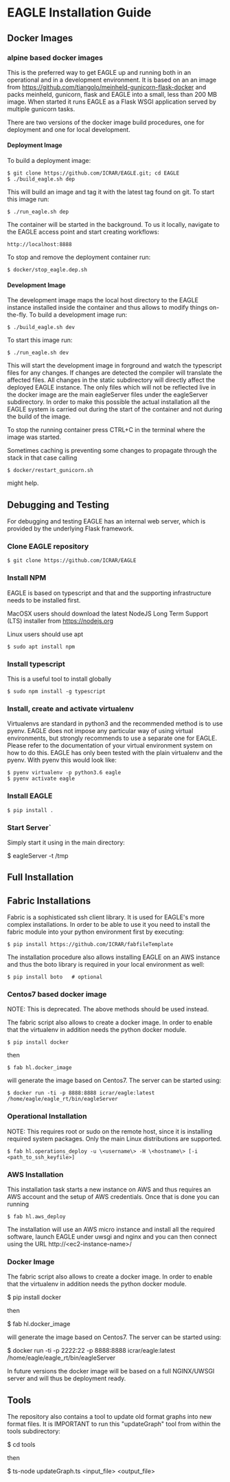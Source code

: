 # EAGLE Installation Guide

## Docker Images

### alpine based docker images

This is the preferred way to get EAGLE up and running both in an operational and in a development environment. It is based on an an image from https://github.com/tiangolo/meinheld-gunicorn-flask-docker and packs meinheld, gunicorn, flask and EAGLE into a small, less than 200 MB image. When started it runs EAGLE as a Flask WSGI application served by multiple gunicorn tasks.

There are two versions of the docker image build procedures, one for deployment and one for local development.

#### Deployment Image

To build a deployment image:

    $ git clone https://github.com/ICRAR/EAGLE.git; cd EAGLE
    $ ./build_eagle.sh dep

This will build an image and tag it with the latest tag found on git. To start this image run:

    $ ./run_eagle.sh dep

The container will be started in the background. To us it locally, navigate to the EAGLE access point and start creating workflows:

    http://localhost:8888

To stop and remove the deployment container run:

    $ docker/stop_eagle.dep.sh

#### Development Image

The development image maps the local host directory to the EAGLE instance installed inside the container and thus allows to modify things on-the-fly. To build a development image run:

    $ ./build_eagle.sh dev

To start this image run:

    $ ./run_eagle.sh dev

This will start the development image in forground and watch the typescript files for any changes. If changes are detected the compiler will translate the affected files. All changes in the static subdirectory will directly affect the deployed EAGLE instance. The only files which will not be reflected live in the docker image are the main eagleServer files under the eagleServer subdirectory. In order to make this possible the actual installation all the EAGLE system is carried out during the start of the container and not during the build of the image.

To stop the running container press CTRL+C in the terminal where the image was started.

Sometimes caching is preventing some changes to propagate through the stack in that case calling

    $ docker/restart_gunicorn.sh

might help.

## Debugging and Testing
For debugging and testing EAGLE has an internal web server, which is provided
by the underlying Flask framework.

### Clone EAGLE repository
    $ git clone https://github.com/ICRAR/EAGLE  

### Install NPM
EAGLE is based on typescript and that and the supporting infrastructure needs to be installed first.

MacOSX users should download the latest NodeJS Long Term Support (LTS) installer from https://nodejs.org

Linux users should use apt

    $ sudo apt install npm

### Install typescript
This is a useful tool to install globally

    $ sudo npm install -g typescript

### Install, create and activate virtualenv
Virtualenvs are standard in python3 and the recommended method
is to use pyenv. EAGLE does not impose any particular way of
using virtual environments, but strongly recommends to use a separate one for EAGLE. Please refer to the documentation of your virtual environment system on how to do this. EAGLE has only been tested with the plain virtualenv and the pyenv. With pyenv this would look like:

    $ pyenv virtualenv -p python3.6 eagle
    $ pyenv activate eagle

### Install EAGLE
    $ pip install .   

### Start Server`
Simply start it using in the main directory:

$ eagleServer -t /tmp

## Full Installation

## Fabric Installations
Fabric is a sophisticated ssh client library. It is used for EAGLE's more complex installations. In order to be able to use it you need to install the fabric module into your python environment first by executing:

    $ pip install https://github.com/ICRAR/fabfileTemplate

The installation procedure also allows installing EAGLE on an AWS instance and thus the boto library is required in your local environment as well:

    $ pip install boto   # optional

### Centos7 based docker image

NOTE: This is deprecated. The above methods should be used instead.

The fabric script also allows to create a docker image. In order to enable that the virtualenv in addition needs the python docker module.

    $ pip install docker

then

    $ fab hl.docker_image

will generate the image based on Centos7. The server can be started using:

    $ docker run -ti -p 8888:8888 icrar/eagle:latest /home/eagle/eagle_rt/bin/eagleServer

### Operational Installation
NOTE: This requires root or sudo on the remote host, since it is installing
required system packages. Only the main Linux distributions are supported.

    $ fab hl.operations_deploy -u \<username\> -H \<hostname\> [-i <path_to_ssh_keyfile>]

### AWS Installation
This installation task starts a new instance on AWS and thus requires an AWS
account and the setup of AWS credentials. Once that is done you can running

    $ fab hl.aws_deploy

The installation will use an AWS micro instance and install all the required software, launch EAGLE under uwsgi and nginx and you can then connect using the URL http://\<ec2-instance-name\>/

### Docker Image
The fabric script also allows to create a docker image. In order to enable that the virtualenv in addition needs the python docker module.

$ pip install docker

then

$ fab hl.docker_image

will generate the image based on Centos7.
The server can be started using:

$ docker run -ti -p 2222:22 -p 8888:8888 icrar/eagle:latest /home/eagle/eagle_rt/bin/eagleServer

In future versions the docker image will be based on a full NGINX/UWSGI server and will thus be deployment ready.

## Tools
The repository also contains a tool to update old format graphs into new format files. It is IMPORTANT to run this "updateGraph" tool from within the tools subdirectory:

$ cd tools

then

$ ts-node updateGraph.ts <input_file> <output_file>
